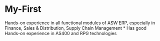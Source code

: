 # My-First
Hands-on experience in all functional modules of ASW ERP, especially in Finance, Sales &amp; Distribution, Supply Chain Management  *  Has good Hands-on experience in AS400 and RPG technologies
